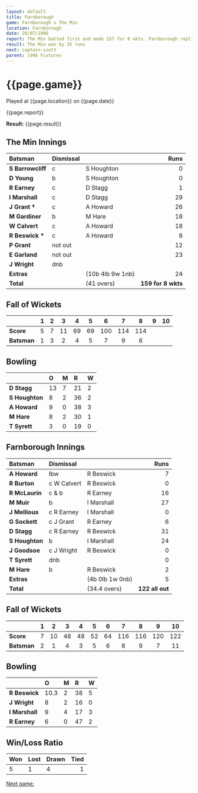 ```yaml
---
layout: default
title: Farnborough
game: Farnborough v The Min
location: Farnborough
date: 28/07/1996
report: The Min batted first and made 157 for 8 wkts. Farnborough replied with 122 all out
result: The Min won by 35 runs
next: captain-scott
parent: 1996 Fixtures
---
```


# {{page.game}}

Played at {{page.location}} on {{page.date}}

{{page.report}}

**Result:** {{page.result}}

## The Min Innings

| Batsman | Dismissal |  | Runs |
|:---|:---|---|---:|
| **S Barrowcliff** | c | S Houghton | 0 |
| **D Young** | b | S Houghton | 0 |
| **R Earney** | c | D Stagg | 1 |
| **I Marshall** | c | D Stagg | 29 |
| **J Grant &#8224;** | c | A Howard | 26 |
| **M Gardiner** | b | M Hare | 18 |
| **W Calvert** | c | A Howard | 18 |
| **R Beswick &#42;** | c | A Howard | 8 |
| **P Grant** | not out |  | 12 |
| **E Garland** | not out |  | 23 |
| **J Wright** | dnb |  |  |
| **Extras** | | (10b 4lb 9w 1nb) | 24 |
| **Total** | | (41 overs) | **159 for 8 wkts** |

## Fall of Wickets

| | 1 | 2 | 3 | 4 | 5 | 6 | 7 | 8 | 9 | 10 |
|---|:---:|:---:|:---:|:---:|:---:|:---:|:---:|:---:|:---:|:---:|
| **Score** | 5 | 7 | 11 | 69 | 69 | 100 | 114 | 114 |  |  |
| **Batsman** | 1 | 3 | 2 | 4 | 5 | 7 | 9 | 6 |  |  |

## Bowling

| | O | M | R | W |
|---|:---|:---|:---|:---|
| **D Stagg** | 13 | 7 | 21 | 2 |
| **S Houghton** | 8 | 2 | 36 | 2 |
| **A Howard** | 9 | 0 | 38 | 3 |
| **M Hare** | 8 | 2 | 30 | 1 |
| **T Syrett** | 3 | 0 | 19 | 0 |

## Farnborough Innings

| Batsman | Dismissal |  | Runs |
|:---|:---|---|---:|
| **A Howard** | lbw | R Beswick | 7 |
| **R Burton** | c W Calvert | R Beswick | 0 |
| **R McLaurin** | c & b | R Earney | 16 |
| **M Muir** | b | I Marshall | 27 |
| **J Mellious** | c R Earney | I Marshall | 0 |
| **G Sockett** | c J Grant | R Earney | 6 |
| **D Stagg** | c R Earney | R Beswick | 31 |
| **S Houghton** | b | I Marshall | 24 |
| **J Goodsoe** | c J Wright | R Beswick | 0 |
| **T Syrett** | dnb |  | 0 |
| **M Hare** | b | R Beswick | 2 |
| **Extras** | | (4b 0lb 1w 0nb) | 5 |
| **Total** | | (34.4 overs) | **122 all out** |

## Fall of Wickets

| | 1 | 2 | 3 | 4 | 5 | 6 | 7 | 8 | 9 | 10 |
|---|:---:|:---:|:---:|:---:|:---:|:---:|:---:|:---:|:---:|:---:|
| **Score** | 7 | 10 | 48 | 48 | 52 | 64 | 116 | 116 | 120 | 122 |
| **Batsman** | 2 | 1 | 4 | 3 | 5 | 6 | 8 | 9 | 7 | 11 |

## Bowling

| | O | M | R | W |
|---|:---|:---|:---|:---|
| **R Beswick** | 10.3 | 2 | 38 | 5 |
| **J Wright** | 8 | 2 | 16 | 0 |
| **I Marshall** | 9 | 4 | 17 | 3 |
| **R Earney** | 6 | 0 | 47 | 2 |

## Win/Loss Ratio

| Won | Lost | Drawn | Tied |
|:---|:---|:---|---:|
| 5 | 1 | 4 | 1 |

[Next game:]({{page.next}})